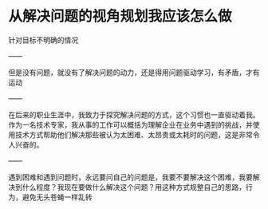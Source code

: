 # 从解决问题的视角规划我应该怎么做

针对目标不明确的情况

——

但是没有问题，就没有了解决问题的动力，还是得用问题驱动学习，有矛盾，才有运动

——

在后来的职业生涯中，我致力于探究解决问题的方式，这个习惯也一直驱动着我。作为一名技术专家，我从事的工作可以概括为理解企业在业务中遇到的挑战，并使用技术方式帮助他们解决那些被认为太困难、太昂贵或太耗时的问题，这是非常令人兴奋的。

——

遇到困难和遇到问题时，永远要问自己的问题是，我要不要解决这个困难，我要解决到什么程度？我现在要做什么解决这个问题？用这种方式规整自己的思路，行为，避免无头苍蝇一样乱转